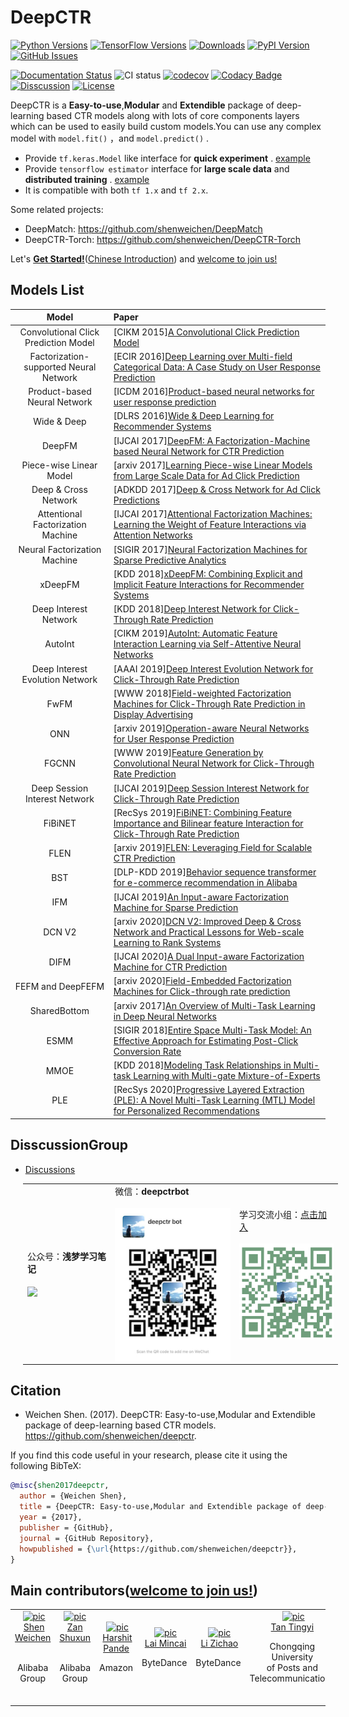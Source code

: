 # DeepCTR

[![Python Versions](https://img.shields.io/pypi/pyversions/deepctr.svg)](https://pypi.org/project/deepctr)
[![TensorFlow Versions](https://img.shields.io/badge/TensorFlow-1.4+/2.0+-blue.svg)](https://pypi.org/project/deepctr)
[![Downloads](https://pepy.tech/badge/deepctr)](https://pepy.tech/project/deepctr)
[![PyPI Version](https://img.shields.io/pypi/v/deepctr.svg)](https://pypi.org/project/deepctr)
[![GitHub Issues](https://img.shields.io/github/issues/shenweichen/deepctr.svg
)](https://github.com/shenweichen/deepctr/issues)
<!-- [![Activity](https://img.shields.io/github/last-commit/shenweichen/deepctr.svg)](https://github.com/shenweichen/DeepCTR/commits/master) -->


[![Documentation Status](https://readthedocs.org/projects/deepctr-doc/badge/?version=latest)](https://deepctr-doc.readthedocs.io/)
![CI status](https://github.com/shenweichen/deepctr/workflows/CI/badge.svg)
[![codecov](https://codecov.io/gh/shenweichen/DeepCTR/branch/master/graph/badge.svg)](https://codecov.io/gh/shenweichen/DeepCTR)
[![Codacy Badge](https://api.codacy.com/project/badge/Grade/d4099734dc0e4bab91d332ead8c0bdd0)](https://www.codacy.com/gh/shenweichen/DeepCTR?utm_source=github.com&amp;utm_medium=referral&amp;utm_content=shenweichen/DeepCTR&amp;utm_campaign=Badge_Grade)
[![Disscussion](https://img.shields.io/badge/chat-wechat-brightgreen?style=flat)](./README.md#DisscussionGroup)
[![License](https://img.shields.io/github/license/shenweichen/deepctr.svg)](https://github.com/shenweichen/deepctr/blob/master/LICENSE)
<!-- [![Gitter](https://badges.gitter.im/DeepCTR/community.svg)](https://gitter.im/DeepCTR/community?utm_source=badge&utm_medium=badge&utm_campaign=pr-badge) -->


DeepCTR is a **Easy-to-use**,**Modular** and **Extendible** package of deep-learning based CTR models along with lots of
core components layers which can be used to easily build custom models.You can use any complex model with `model.fit()`
，and `model.predict()` .

- Provide `tf.keras.Model` like interface for **quick experiment**
  . [example](https://deepctr-doc.readthedocs.io/en/latest/Quick-Start.html#getting-started-4-steps-to-deepctr)
- Provide  `tensorflow estimator` interface for **large scale data** and **distributed training**
  . [example](https://deepctr-doc.readthedocs.io/en/latest/Quick-Start.html#getting-started-4-steps-to-deepctr-estimator-with-tfrecord)
- It is compatible with both `tf 1.x`  and `tf 2.x`.

Some related projects:

- DeepMatch: https://github.com/shenweichen/DeepMatch
- DeepCTR-Torch: https://github.com/shenweichen/DeepCTR-Torch

Let's [**Get Started!**](https://deepctr-doc.readthedocs.io/en/latest/Quick-Start.html)([Chinese
Introduction](https://zhuanlan.zhihu.com/p/53231955)) and [welcome to join us!](./CONTRIBUTING.md)

## Models List

|                 Model                  | Paper                                                                                                                                                           |
| :------------------------------------: | :-------------------------------------------------------------------------------------------------------------------------------------------------------------- |
|  Convolutional Click Prediction Model  | [CIKM 2015][A Convolutional Click Prediction Model](http://ir.ia.ac.cn/bitstream/173211/12337/1/A%20Convolutional%20Click%20Prediction%20Model.pdf)             |
| Factorization-supported Neural Network | [ECIR 2016][Deep Learning over Multi-field Categorical Data: A Case Study on User Response Prediction](https://arxiv.org/pdf/1601.02376.pdf)                    |
|      Product-based Neural Network      | [ICDM 2016][Product-based neural networks for user response prediction](https://arxiv.org/pdf/1611.00144.pdf)                                                   |
|              Wide & Deep               | [DLRS 2016][Wide & Deep Learning for Recommender Systems](https://arxiv.org/pdf/1606.07792.pdf)                                                                 |
|                 DeepFM                 | [IJCAI 2017][DeepFM: A Factorization-Machine based Neural Network for CTR Prediction](http://www.ijcai.org/proceedings/2017/0239.pdf)                           |
|        Piece-wise Linear Model         | [arxiv 2017][Learning Piece-wise Linear Models from Large Scale Data for Ad Click Prediction](https://arxiv.org/abs/1704.05194)                                 |
|          Deep & Cross Network          | [ADKDD 2017][Deep & Cross Network for Ad Click Predictions](https://arxiv.org/abs/1708.05123)                                                                   |
|   Attentional Factorization Machine    | [IJCAI 2017][Attentional Factorization Machines: Learning the Weight of Feature Interactions via Attention Networks](http://www.ijcai.org/proceedings/2017/435) |
|      Neural Factorization Machine      | [SIGIR 2017][Neural Factorization Machines for Sparse Predictive Analytics](https://arxiv.org/pdf/1708.05027.pdf)                                               |
|                xDeepFM                 | [KDD 2018][xDeepFM: Combining Explicit and Implicit Feature Interactions for Recommender Systems](https://arxiv.org/pdf/1803.05170.pdf)                         |
|         Deep Interest Network          | [KDD 2018][Deep Interest Network for Click-Through Rate Prediction](https://arxiv.org/pdf/1706.06978.pdf)     |
|                AutoInt                 | [CIKM 2019][AutoInt: Automatic Feature Interaction Learning via Self-Attentive Neural Networks](https://arxiv.org/abs/1810.11921)                              |
|    Deep Interest Evolution Network     | [AAAI 2019][Deep Interest Evolution Network for Click-Through Rate Prediction](https://arxiv.org/pdf/1809.03672.pdf)                                            |
|                FwFM                    | [WWW 2018][Field-weighted Factorization Machines for Click-Through Rate Prediction in Display Advertising](https://arxiv.org/pdf/1806.03514.pdf)                |
|                  ONN                  | [arxiv 2019][Operation-aware Neural Networks for User Response Prediction](https://arxiv.org/pdf/1904.12579.pdf)                                                |
|                 FGCNN                  | [WWW 2019][Feature Generation by Convolutional Neural Network for Click-Through Rate Prediction ](https://arxiv.org/pdf/1904.04447)                             |
|     Deep Session Interest Network      | [IJCAI 2019][Deep Session Interest Network for Click-Through Rate Prediction ](https://arxiv.org/abs/1905.06482)                                                |
|                FiBiNET                 | [RecSys 2019][FiBiNET: Combining Feature Importance and Bilinear feature Interaction for Click-Through Rate Prediction](https://arxiv.org/pdf/1905.09433.pdf)   |
|                FLEN                    | [arxiv 2019][FLEN: Leveraging Field for Scalable CTR Prediction](https://arxiv.org/pdf/1911.04690.pdf)   |
|                 BST                   | [DLP-KDD 2019][Behavior sequence transformer for e-commerce recommendation in Alibaba](https://arxiv.org/pdf/1905.06874.pdf)                           | 
|                IFM                 | [IJCAI 2019][An Input-aware Factorization Machine for Sparse Prediction](https://www.ijcai.org/Proceedings/2019/0203.pdf)   |
|                DCN V2                    | [arxiv 2020][DCN V2: Improved Deep & Cross Network and Practical Lessons for Web-scale Learning to Rank Systems](https://arxiv.org/abs/2008.13535)   |
|                DIFM                 | [IJCAI 2020][A Dual Input-aware Factorization Machine for CTR Prediction](https://www.ijcai.org/Proceedings/2020/0434.pdf)   |
|   FEFM and DeepFEFM                    | [arxiv 2020][Field-Embedded Factorization Machines for Click-through rate prediction](https://arxiv.org/abs/2009.09931)                                         |
|              SharedBottom               | [arxiv 2017][An Overview of Multi-Task Learning in Deep Neural Networks](https://arxiv.org/pdf/1706.05098.pdf)  |
|   ESMM                    | [SIGIR 2018][Entire Space Multi-Task Model: An Effective Approach for Estimating Post-Click Conversion Rate](https://arxiv.org/abs/1804.07931)                       |
|   MMOE                    | [KDD 2018][Modeling Task Relationships in Multi-task Learning with Multi-gate Mixture-of-Experts](https://dl.acm.org/doi/abs/10.1145/3219819.3220007)                   |
|   PLE                    | [RecSys 2020][Progressive Layered Extraction (PLE): A Novel Multi-Task Learning (MTL) Model for Personalized Recommendations](https://dl.acm.org/doi/10.1145/3383313.3412236)                   |

## DisscussionGroup

- [Discussions](https://github.com/shenweichen/DeepCTR/discussions)

<html>
    <table style="margin-left: 20px; margin-right: auto;">
        <tr>
            <td>
                公众号：<b>浅梦学习笔记</b><br><br>
                <a href="https://github.com/shenweichen/AlgoNotes">
  <img align="center" src="./docs/pics/code.png" />
</a>
            </td>
            <td>
                微信：<b>deepctrbot</b><br><br>
 <a href="https://github.com/shenweichen/AlgoNotes">
  <img align="center" src="./docs/pics/deepctrbot.png" />
</a>
            </td>
                        <td>
                学习交流小组：<a href="https://t.zsxq.com/026UJEuzv">点击加入</a><br><br>
 <a href="https://t.zsxq.com/026UJEuzv">
  <img align="center" src="./docs/pics/xingqiu_github.png" />
</a>
            </td>
        </tr>
    </table>
</html>


## Citation

- Weichen Shen. (2017). DeepCTR: Easy-to-use,Modular and Extendible package of deep-learning based CTR
  models. https://github.com/shenweichen/deepctr.

If you find this code useful in your research, please cite it using the following BibTeX:

```bibtex
@misc{shen2017deepctr,
  author = {Weichen Shen},
  title = {DeepCTR: Easy-to-use,Modular and Extendible package of deep-learning based CTR models},
  year = {2017},
  publisher = {GitHub},
  journal = {GitHub Repository},
  howpublished = {\url{https://github.com/shenweichen/deepctr}},
}
```

## Main contributors([welcome to join us!](./CONTRIBUTING.md))

<table border="0">
  <tbody>
    <tr align="center" >
      <td>
        ​ <a href="https://github.com/shenweichen"><img width="70" height="70" src="https://github.com/shenweichen.png?s=40" alt="pic"></a><br>
        ​ <a href="https://github.com/shenweichen">Shen Weichen</a> ​
        <p>
        Alibaba Group  </p>​
      </td>
      <td>
         <a href="https://github.com/zanshuxun"><img width="70" height="70" src="https://github.com/zanshuxun.png?s=40" alt="pic"></a><br>
         <a href="https://github.com/zanshuxun">Zan Shuxun</a> ​
        <p>Alibaba Group  </p>​
      </td>
      <td>
        ​ <a href="https://github.com/pandeconscious"><img width="70" height="70" src="https://github.com/pandeconscious.png?s=40" alt="pic"></a><br>
        ​ <a href="https://github.com/pandeconscious">Harshit Pande</a>
        <p> Amazon   </p>​
      </td>
      <td>
        ​ <a href="https://github.com/morningsky"><img width="70" height="70" src="https://github.com/morningsky.png?s=40" alt="pic"></a><br>
        ​ <a href="https://github.com/morningsky">Lai Mincai</a>
        <p> ByteDance </p>​
      </td>
      <td>
        ​ <a href="https://github.com/codewithzichao"><img width="70" height="70" src="https://github.com/codewithzichao.png?s=40" alt="pic"></a><br>
        ​ <a href="https://github.com/codewithzichao">Li Zichao</a>
        <p> ByteDance   </p>​
      </td>
      <td>
        ​ <a href="https://github.com/TanTingyi"><img width="70" height="70" src="https://github.com/TanTingyi.png?s=40" alt="pic"></a><br>
         <a href="https://github.com/TanTingyi">Tan Tingyi</a>
         <p>  Chongqing University <br> of  Posts and <br> Telecommunications   </p>​
      </td>
    </tr>
  </tbody>
</table>
